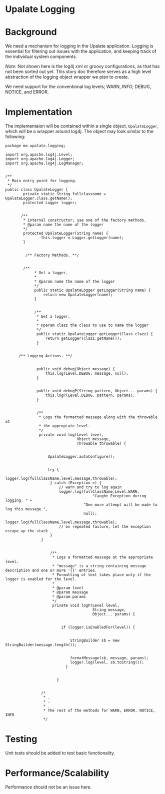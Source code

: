 ﻿# Upalate Logging

# Background

We need a mechanism for logging in the Upalate application.
Logging is essential for filtering out issues with the application,
and keeping track of the individual system components.

*Note*: Not shown here is the log4j xml or groovy configurations, 
as that has not been sorted out yet.  This story doc therefore
serves as a high level abstraction of the logging object wrapper
we plan to create.

We need support for the conventional log levels; WARN, INFO, DEBUG, NOTICE, and ERROR.

# Implementation 

The implementaion will be contained within a single object, `UpalateLogger`,
which will be a wrapper around log4j.  The object may look
similar to the following:
    
    package me.upalate.logging;

    import org.apache.log4j.Level;
    import org.apache.log4j.Logger;
    import org.apache.log4j.LogManager;


    /**
     * Main entry point for logging.
     */
    public class UpalateLogger {
            private static String fullclassname = UpalateLogger.class.getName();
            protected Logger logger;


           /**
            * Internal constructor; use one of the factory methods.
            * @param name the name of the logger
            */
            protected UpalateLogger(String name) {
                    this.logger = Logger.getLogger(name);
            }


             /** Factory Methods. **/


            /**
                 * Get a logger.
                 *
                 * @param name the name of the logger
                 */
                 public static UpalateLogger getLogger(String name) {
                     return new UpalateLogger(name);
                 }


                 /**
                  * Get a logger.
                  *
                  * @param clazz the class to use to name the logger
                  */
                  public static UpalateLogger getLogger(Class clazz) {
                      return getLogger(clazz.getName());
                  }


          /** Logging Actions. **/


                  public void debug(Object message) {
                      this.log(Level.DEBUG, message, null);
                  }


                  public void debugP(String pattern, Object... params) {
                      this.logP(Level.DEBUG, pattern, params);
                  }


                  /**
                   * Logs the formatted message along with the throwable at 
                   * the appropiate level.
                   */
                   private void log(Level level,
                                    Object message,
                                    Throwable throwable) {


                       UpalateLogger.autoConfigure();


                       try {
                           logger.log(fullClassName,level,message,throwable);
                        } catch (Exception e) {
                            // warn and try to log again
                            logger.log(fullClassName,Level.WARN,
                                           "Caught Exception during logging. " + 
                                       "One more attempt will be made to log this message.",
                                       null);
                            logger.log(fullClassName,level,message,throwable);
                            // on repeated failure, let the exception escape up the stack
                        }
                    }


                        /**
                         * Logs a formatted message at the appropriate level.
                         * "message" is a string containing message description and one or more '{}' entries.
                         * Formatting of text takes place only if the logger is enabled for the level.
                         *
                         * @param level
                         * @param message
                         * @param params
                         */
                         private void logP(Level level,
                                           String message,
                                           Object... params) {


                             if (logger.isEnabledFor(level)) {


                                 StringBuilder sb = new StringBuilder(message.length());


                                 formatMessage(sb, message, params);
                                 logger.log(level, sb.toString());
                               }


                           }


                    /*
                     * .
                     * .
                     * .
                     * The rest of the methods for WARN, ERROR, NOTICE, INFO
                     */


# Testing

Unit tests should be added to test basic functionality.

# Performance/Scalability

Performance should not be an issue here.
